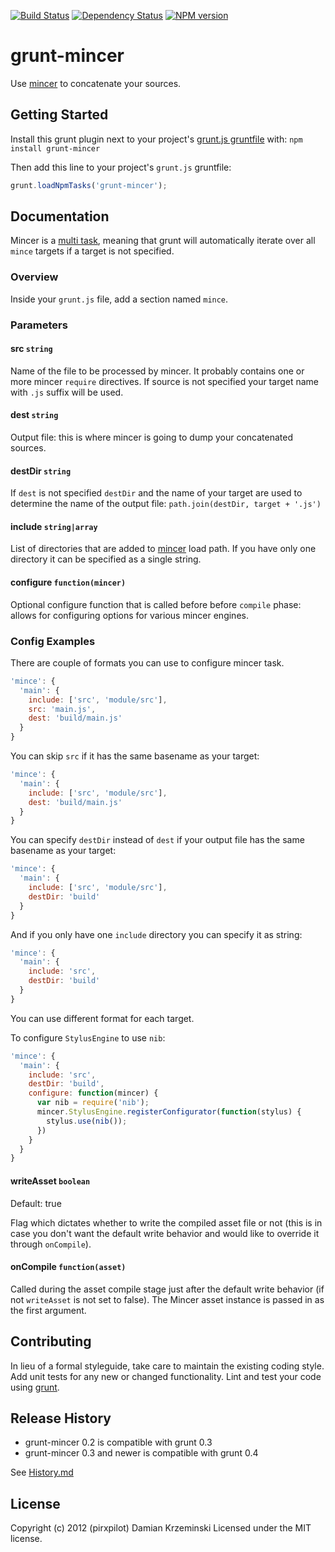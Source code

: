 [![Build Status](https://secure.travis-ci.org/pirxpilot/grunt-mincer.png)](http://travis-ci.org/pirxpilot/grunt-mincer)
[![Dependency Status](https://gemnasium.com/pirxpilot/grunt-mincer.png)](https://gemnasium.com/pirxpilot/grunt-mincer)
[![NPM version](https://badge.fury.io/js/grunt-mincer.png)](http://badge.fury.io/js/grunt-mincer)

# grunt-mincer

Use [mincer] to concatenate your sources.

## Getting Started
Install this grunt plugin next to your project's [grunt.js gruntfile][getting_started] with: `npm install grunt-mincer`

Then add this line to your project's `grunt.js` gruntfile:

```javascript
grunt.loadNpmTasks('grunt-mincer');
```

[grunt]: https://github.com/gruntjs/grunt
[getting_started]: https://github.com/gruntjs/grunt/blob/master/docs/getting_started.md
[mincer]: https://github.com/nodeca/mincer
[grunt_multi_task]: https://github.com/gruntjs/grunt/blob/master/docs/types_of_tasks.md

## Documentation

Mincer is a [multi task][grunt_multi_task], meaning that grunt will automatically iterate over all
`mince` targets if a target is not specified.

### Overview

Inside your `grunt.js` file, add a section named `mince`.

### Parameters

#### src ```string```

Name of the file to be processed by mincer. It probably contains one or more mincer `require`
directives. If source is not specified your target name with `.js` suffix will be used.

#### dest ```string```

Output file: this is where mincer is going to dump your concatenated sources.

#### destDir ```string```

If `dest` is not specified `destDir` and the name of your target are used to determine the name of
the output file: ```path.join(destDir, target + '.js')```

#### include ```string|array```

List of directories that are added to [mincer] load path. If you have only one directory it can be
specified as a single string.

#### configure ```function(mincer)```

Optional configure function that is called before before `compile` phase: allows for configuring
options for various mincer engines.

### Config Examples

There are couple of formats you can use to configure mincer task.

```javascript
'mince': {
  'main': {
    include: ['src', 'module/src'],
    src: 'main.js',
    dest: 'build/main.js'
  }
}
```

You can skip `src` if it has the same basename as your target:

```javascript
'mince': {
  'main': {
    include: ['src', 'module/src'],
    dest: 'build/main.js'
  }
}
```

You can specify `destDir` instead of `dest` if your output file has the same basename as your target:

```javascript
'mince': {
  'main': {
    include: ['src', 'module/src'],
    destDir: 'build'
  }
}
```

And if you only have one `include` directory you can specify it as string:

```javascript
'mince': {
  'main': {
    include: 'src',
    destDir: 'build'
  }
}
```

You can use different format for each target.

To configure `StylusEngine` to use `nib`:

```javascript
'mince': {
  'main': {
    include: 'src',
    destDir: 'build',
    configure: function(mincer) {
      var nib = require('nib');
      mincer.StylusEngine.registerConfigurator(function(stylus) {
        stylus.use(nib());
      })
    }
  }
}
```

#### writeAsset ```boolean```

Default: true

Flag which dictates whether to write the compiled asset file or not (this is in case you don't want the default write behavior and would like to override it through `onCompile`).

#### onCompile ```function(asset)```

Called during the asset compile stage just after the default write behavior (if not `writeAsset` is not set to false). The Mincer asset instance is passed in as the first argument.

## Contributing

In lieu of a formal styleguide, take care to maintain the existing coding style. Add unit tests for
any new or changed functionality. Lint and test your code using [grunt][grunt].

## Release History

- grunt-mincer 0.2 is compatible with grunt 0.3
- grunt-mincer 0.3 and newer is compatible with grunt 0.4


See [History.md](History.md)

## License
Copyright (c) 2012 (pirxpilot) Damian Krzeminski
Licensed under the MIT license.
